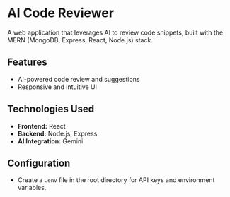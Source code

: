 # AI Code Reviewer 

A web application that leverages AI to review code snippets, built with the MERN (MongoDB, Express, React, Node.js) stack.

## Features

- AI-powered code review and suggestions
- Responsive and intuitive UI

## Technologies Used

- **Frontend:** React
- **Backend:** Node.js, Express
- **AI Integration:** Gemini


## Configuration

- Create a `.env` file in the root directory for API keys and environment variables.

